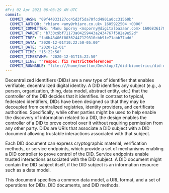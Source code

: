 ```yaml
---
#Fri 02 Apr 2021 06:03:29 AM UTC
commit:
  COMMIT_HASH: "09f44033127cc45d3f5da70fcd4901a0cc31560b"
  COMMIT_AUTHOR: "rhiaro <amy@rhiaro.co.uk> 1605922504 +0000"
  COMMIT_COMMITTER: "Manu Sporny <msporny@digitalbazaar.com> 1606836170 -0500"
  COMMIT_PARENT: "b733c9bf71173a04259443a2434767f582a9e52d"
  COMMIT_TREE: "fa6b48406f00362447129310cbb9fe71abb77add"
  COMMIT_DATA: "2020-12-01T10:22:50-05:00"
  COMMIT_DATE: "2020-12-01"
  COMMIT_TIME: "15:22:50"
  COMMIT_TIMESTAMP: "2020-12-01T15:22:50"
  COMMIT_LINE: ""respec: fix restrictReferences"
  COMMIT_RUNNABLE: "file:///home/ewelton/Desktop/I/did-biometrics/did-core-dataset/analysis/gitinfo/09f44033127cc45d3f5da70fcd4901a0cc31560b/snapshot/index.html"
---
```


<section id="abstract">
<p>
<a>Decentralized identifiers</a> (DIDs) are a new type of identifier that
enables verifiable, decentralized digital identity. A <a>DID</a> identifies any
subject (e.g., a person, organization, thing, data model, abstract entity, etc.)
that the controller of the <a>DID</a> decides that it identifies. In contrast to
typical, federated identifiers, DIDs have been designed so that they may be
decoupled from centralized registries, identity providers, and certificate
authorities. Specifically, while other parties might be used to help enable the
discovery of information related to a <a>DID</a>, the design enables the
controller of a <a>DID</a> to prove control over it without requiring permission
from any other party. <a>DID</a>s are URIs that associate a <a>DID subject</a>
with a <a>DID document</a> allowing trustable interactions associated with that
subject.
    </p>
<p>
Each <a>DID document</a> can express cryptographic material, verification
methods, or <a>service endpoints</a>, which provide a set of mechanisms enabling
a <a>DID controller</a> to prove control of the <a>DID</a>. <a>Service
endpoints</a> enable trusted interactions associated with the <a>DID
subject</a>. A <a>DID document</a> might contain the <a>DID subject</a> itself,
if the <a>DID subject</a> is an information resource such as a data model.
    </p>
<p>
This document specifies a common data model, a URL format, and a set of
operations for <a>DIDs</a>, <a>DID documents</a>, and <a>DID methods</a>.
    </p>
</section>

